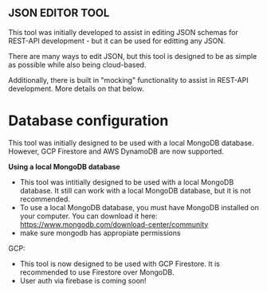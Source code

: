 ## JSON EDITOR TOOL

This tool was initially developed to assist in editing JSON schemas for REST-API development - but it can be used for editting any JSON. 

There are many ways to edit JSON, but this tool is designed to be as simple as possible while also being cloud-based.

Additionally, there is built in "mocking" functionality to assist in REST-API development. More details on that below.

# Database configuration

This tool was initially designed to be used with a local MongoDB database. However, GCP Firestore and AWS DynamoDB are now supported.


**Using a local MongoDB database**
- This tool was intitially designed to be used with a local MongoDB database. It still can work with a local MongoDB database, but it is not recommended.
- To use a local MongoDB database, you must have MongoDB installed on your computer. You can download it here: https://www.mongodb.com/download-center/community
- make sure mongodb has appropiate permissions

GCP:
- This tool is now designed to be used with GCP Firestore. It is recommended to use Firestore over MongoDB.
- User auth via firebase is coming soon!
